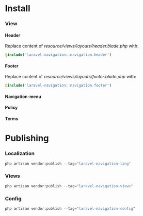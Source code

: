 # Install
### View
#### Header
Replace content of *resource/views/layouts/header.blade.php* with:
```php
@include('laravel-navigation::navigation.header')
```

#### Footer
Replace content of *resource/views/layouts/footer.blade.php* with:
```php
@include('laravel-navigation::navigation.footer')
```

#### Navigation-menu

#### Policy

#### Terms


# Publishing
### Localization
```php
php artisan vendor:publish --tag="laravel-navigation-lang"
```

### Views
```php
php artisan vendor:publish --tag="laravel-navigation-views"
```

### Config
```php
php artisan vendor:publish --tag="laravel-navigation-config"
```